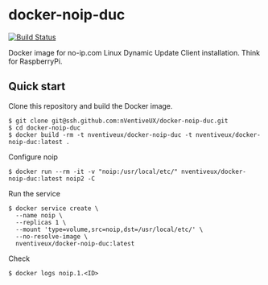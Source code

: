 # docker-noip-duc
[![Build Status](https://travis-ci.org/nVentiveUX/docker-noip-duc.svg?branch=master)](https://travis-ci.org/nVentiveUX/docker-noip-duc)

Docker image for no-ip.com Linux Dynamic Update Client installation. Think for RaspberryPi. 

## Quick start

Clone this repository and build the Docker image.

```shell
$ git clone git@ssh.github.com:nVentiveUX/docker-noip-duc.git
$ cd docker-noip-duc
$ docker build -rm -t nventiveux/docker-noip-duc -t nventiveux/docker-noip-duc:latest .
```

Configure noip

```shell
$ docker run --rm -it -v "noip:/usr/local/etc/" nventiveux/docker-noip-duc:latest noip2 -C
```

Run the service

```shell
$ docker service create \
  --name noip \
  --replicas 1 \
  --mount 'type=volume,src=noip,dst=/usr/local/etc/' \
  --no-resolve-image \
  nventiveux/docker-noip-duc:latest
```

Check

```shell
$ docker logs noip.1.<ID>
```
